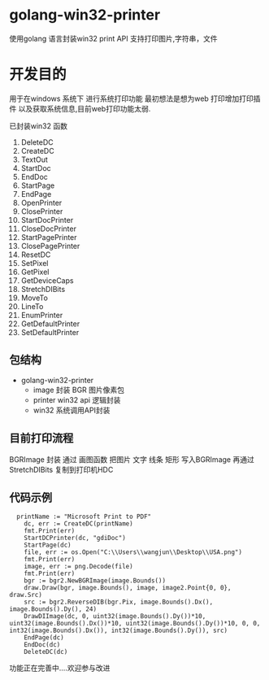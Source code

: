 # golang-win32-printer
使用golang 语言封装win32 print API 支持打印图片,字符串，文件
# 开发目的
用于在windows 系统下 进行系统打印功能
最初想法是想为web 打印增加打印插件 以及获取系统信息,目前web打印功能太弱.

已封装win32 函数
1. DeleteDC
2. CreateDC
3. TextOut
4. StartDoc
5. EndDoc
6. StartPage
7. EndPage
8. OpenPrinter
9. ClosePrinter
10. StartDocPrinter
11. CloseDocPrinter
12. StartPagePrinter
13. ClosePagePrinter
14. ResetDC
15. SetPixel
16. GetPixel
17. GetDeviceCaps
18. StretchDIBits
19. MoveTo
20. LineTo
21. EnumPrinter
22. GetDefaultPrinter
23. SetDefaultPrinter

## 包结构
-  golang-win32-printer
     - image 封装 BGR 图片像素包
     - printer win32 api 逻辑封装
     - win32 系统调用API封装 

## 目前打印流程
BGRImage 封装
通过 画图函数 把图片 文字 线条 矩形 写入BGRImage 再通过 StretchDIBits 复制到打印机HDC

## 代码示例
``` 
  printName := "Microsoft Print to PDF"
	dc, err := CreateDC(printName)
	fmt.Print(err)
	StartDCPrinter(dc, "gdiDoc")
	StartPage(dc)
	file, err := os.Open("C:\\Users\\wangjun\\Desktop\\USA.png")
	fmt.Print(err)
	image, err := png.Decode(file)
	fmt.Print(err)
	bgr := bgr2.NewBGRImage(image.Bounds())
	draw.Draw(bgr, image.Bounds(), image, image2.Point{0, 0}, draw.Src)
	src := bgr2.ReverseDIB(bgr.Pix, image.Bounds().Dx(), image.Bounds().Dy(), 24)
	DrawDIImage(dc, 0, uint32(image.Bounds().Dy())*10, uint32(image.Bounds().Dx())*10, uint32(image.Bounds().Dy())*10, 0, 0, int32(image.Bounds().Dx()), int32(image.Bounds().Dy()), src)
	EndPage(dc)
	EndDoc(dc)
	DeleteDC(dc)
```
功能正在完善中....欢迎参与改进
